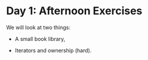 # Day 1: Afternoon Exercises

We will look at two things:

- A small book library,

- Iterators and ownership (hard).
